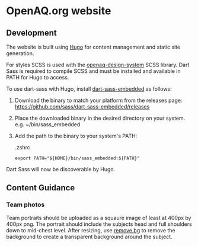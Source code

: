 # OpenAQ.org website

## Development

The website is built using [Hugo](https://gohugo.io) for content management and static site generation.


For styles SCSS is used with the [openaq-design-system]() SCSS library. Dart Sass is required to compile SCSS and must be installed and available in PATH for Hugo to access.

To use dart-sass with Hugo, install [dart-sass-embedded](https://github.com/sass/dart-sass-embedded) as follows:

1. Download the binary to match your platform from the releases page: https://github.com/sass/dart-sass-embedded/releases

2. Place the downloaded binary in the desired directory on your system. e.g. ~/bin/sass_embedded

3. Add the path to the binary to your system's PATH:

    .zshrc
    ```
    export PATH="${HOME}/bin/sass_embedded:${PATH}"
    ```

Dart Sass will now be discoverable by Hugo.



## Content Guidance

### Team photos

Team portraits should be uploaded as a squaure image of least at 400px by 400px png. The portrait should include the subjects head and full shoulders down to mid-chest level. After resizing, use [remove.bg](https://remove.bg) to remove the background to create a transparent background around the subject.


